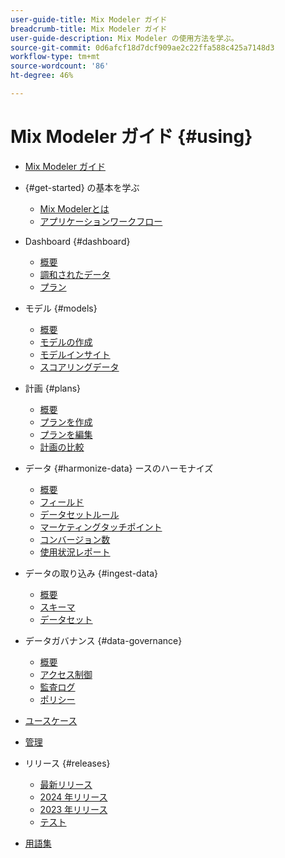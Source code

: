 ```yaml
---
user-guide-title: Mix Modeler ガイド
breadcrumb-title: Mix Modeler ガイド
user-guide-description: Mix Modeler の使用方法を学ぶ。
source-git-commit: 0d6afcf18d7dcf909ae2c22ffa588c425a7148d3
workflow-type: tm+mt
source-wordcount: '86'
ht-degree: 46%

---
```



# Mix Modeler ガイド {#using}

+ [Mix Modeler ガイド](/help/overview.md)

+ {#get-started} の基本を学ぶ
   + [Mix Modelerとは](/help/get-started/about.md)
   + [アプリケーションワークフロー](/help/get-started/workflow.md)

+ Dashboard {#dashboard}
   + [概要](/help/dashboard/overview.md)
   + [調和されたデータ](/help/dashboard/harmonized-data.md)
   + [プラン](/help/dashboard/plans.md)

+ モデル {#models}
   + [概要](/help/models/overview.md)
   + [モデルの作成](/help/models/create.md)
   + [モデルインサイト](/help/models/insights.md)
   + [スコアリングデータ](/help/models/scoring-data.md)

+ 計画 {#plans}
   + [概要](/help/plans/overview.md)
   + [プランを作成](/help/plans/create.md)
   + [プランを編集](/help/plans/edit.md)
   + [計画の比較](/help/plans/compare.md)

+ データ {#harmonize-data} ースのハーモナイズ
   + [概要](/help/harmonize-data/overview.md)
   + [フィールド](/help/harmonize-data/fields.md)
   + [データセットルール](/help/harmonize-data/dataset-rules.md)
   + [マーケティングタッチポイント](/help/harmonize-data/marketing-touchpoints.md)
   + [コンバージョン数](/help/harmonize-data/conversions.md)
   + [使用状況レポート](/help/harmonize-data/usage-report.md)

+ データの取り込み {#ingest-data}
   + [概要](/help/ingest-data/overview.md)
   + [スキーマ](/help/ingest-data/schemas.md)
   + [データセット](/help/ingest-data/datasets.md)

+ データガバナンス {#data-governance}
   + [概要](/help/data-governance/overview.md)
   + [アクセス制御](/help/data-governance/access-controls.md)
   + [監査ログ](/help/data-governance/audit-logs.md)
   + [ポリシー](/help/data-governance/policies.md)

+ [ユースケース](/help/main-guide/use-cases.md)

+ [管理](/help/main-guide/administration.md)

+ リリース {#releases}
   + [最新リリース](/help/releases/latest.md)
   + [2024 年リリース](/help/releases/2024.md)
   + [2023 年リリース](/help/releases/2023.md)
   + [テスト](../releases/test.md)

+ [用語集](/help/main-guide/glossary.md)

